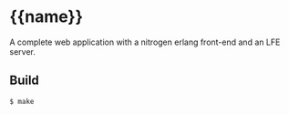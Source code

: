 {{name}}
====================

A complete web application with a nitrogen
erlang front-end and an LFE server.


Build
-----

    $ make
